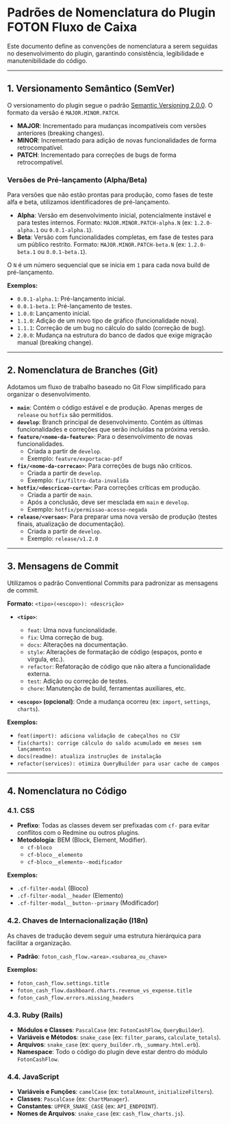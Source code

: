 # Padrões de Nomenclatura do Plugin FOTON Fluxo de Caixa

Este documento define as convenções de nomenclatura a serem seguidas no desenvolvimento do plugin, garantindo consistência, legibilidade e manutenibilidade do código.

---

## 1. Versionamento Semântico (SemVer)

O versionamento do plugin segue o padrão [Semantic Versioning 2.0.0](https://semver.org/lang/pt-BR/). O formato da versão é `MAJOR.MINOR.PATCH`.

- **MAJOR**: Incrementado para mudanças incompatíveis com versões anteriores (breaking changes).
- **MINOR**: Incrementado para adição de novas funcionalidades de forma retrocompatível.
- **PATCH**: Incrementado para correções de bugs de forma retrocompatível.

### Versões de Pré-lançamento (Alpha/Beta)

Para versões que não estão prontas para produção, como fases de teste alfa e beta, utilizamos identificadores de pré-lançamento.

- **Alpha**: Versão em desenvolvimento inicial, potencialmente instável e para testes internos. Formato: `MAJOR.MINOR.PATCH-alpha.N` (ex: `1.2.0-alpha.1` ou `0.0.1-alpha.1`).
- **Beta**: Versão com funcionalidades completas, em fase de testes para um público restrito. Formato: `MAJOR.MINOR.PATCH-beta.N` (ex: `1.2.0-beta.1` ou `0.0.1-beta.1`).

O `N` é um número sequencial que se inicia em `1` para cada nova build de pré-lançamento.

**Exemplos:**

- `0.0.1-alpha.1`: Pré-lançamento inicial.
- `0.0.1-beta.1`: Pré-lançamento de testes.
- `1.0.0`: Lançamento inicial.
- `1.1.0`: Adição de um novo tipo de gráfico (funcionalidade nova).
- `1.1.1`: Correção de um bug no cálculo do saldo (correção de bug).
- `2.0.0`: Mudança na estrutura do banco de dados que exige migração manual (breaking change).

---

## 2. Nomenclatura de Branches (Git)

Adotamos um fluxo de trabalho baseado no Git Flow simplificado para organizar o desenvolvimento.

- **`main`**: Contém o código estável e de produção. Apenas merges de `release` ou `hotfix` são permitidos.
- **`develop`**: Branch principal de desenvolvimento. Contém as últimas funcionalidades e correções que serão incluídas na próxima versão.
- **`feature/<nome-da-feature>`**: Para o desenvolvimento de novas funcionalidades.
  - Criada a partir de `develop`.
  - Exemplo: `feature/exportacao-pdf`
- **`fix/<nome-da-correcao>`**: Para correções de bugs não críticos.
  - Criada a partir de `develop`.
  - Exemplo: `fix/filtro-data-invalida`
- **`hotfix/<descricao-curta>`**: Para correções críticas em produção.
  - Criada a partir de `main`.
  - Após a conclusão, deve ser mesclada em `main` e `develop`.
  - Exemplo: `hotfix/permissao-acesso-negada`
- **`release/<versao>`**: Para preparar uma nova versão de produção (testes finais, atualização de documentação).
  - Criada a partir de `develop`.
  - Exemplo: `release/v1.2.0`

---

## 3. Mensagens de Commit

Utilizamos o padrão Conventional Commits para padronizar as mensagens de commit.

**Formato:** `<tipo>(<escopo>): <descrição>`

- **`<tipo>`**:
  - `feat`: Uma nova funcionalidade.
  - `fix`: Uma correção de bug.
  - `docs`: Alterações na documentação.
  - `style`: Alterações de formatação de código (espaços, ponto e vírgula, etc.).
  - `refactor`: Refatoração de código que não altera a funcionalidade externa.
  - `test`: Adição ou correção de testes.
  - `chore`: Manutenção de build, ferramentas auxiliares, etc.

- **`<escopo>` (opcional)**: Onde a mudança ocorreu (ex: `import`, `settings`, `charts`).

**Exemplos:**

- `feat(import): adiciona validação de cabeçalhos no CSV`
- `fix(charts): corrige cálculo do saldo acumulado em meses sem lançamentos`
- `docs(readme): atualiza instruções de instalação`
- `refactor(services): otimiza QueryBuilder para usar cache de campos`

---

## 4. Nomenclatura no Código

### 4.1. CSS

- **Prefixo**: Todas as classes devem ser prefixadas com `cf-` para evitar conflitos com o Redmine ou outros plugins.
- **Metodologia**: BEM (Block, Element, Modifier).
  - `cf-bloco`
  - `cf-bloco__elemento`
  - `cf-bloco__elemento--modificador`

**Exemplos:**

- `.cf-filter-modal` (Bloco)
- `.cf-filter-modal__header` (Elemento)
- `.cf-filter-modal__button--primary` (Modificador)

### 4.2. Chaves de Internacionalização (I18n)

As chaves de tradução devem seguir uma estrutura hierárquica para facilitar a organização.

- **Padrão**: `foton_cash_flow.<area>.<subarea_ou_chave>`

**Exemplos:**

- `foton_cash_flow.settings.title`
- `foton_cash_flow.dashboard.charts.revenue_vs_expense.title`
- `foton_cash_flow.errors.missing_headers`

### 4.3. Ruby (Rails)

- **Módulos e Classes**: `PascalCase` (ex: `FotonCashFlow`, `QueryBuilder`).
- **Variáveis e Métodos**: `snake_case` (ex: `filter_params`, `calculate_totals`).
- **Arquivos**: `snake_case` (ex: `query_builder.rb`, `_summary.html.erb`).
- **Namespace**: Todo o código do plugin deve estar dentro do módulo `FotonCashFlow`.

### 4.4. JavaScript

- **Variáveis e Funções**: `camelCase` (ex: `totalAmount`, `initializeFilters`).
- **Classes**: `PascalCase` (ex: `ChartManager`).
- **Constantes**: `UPPER_SNAKE_CASE` (ex: `API_ENDPOINT`).
- **Nomes de Arquivos**: `snake_case` (ex: `cash_flow_charts.js`).